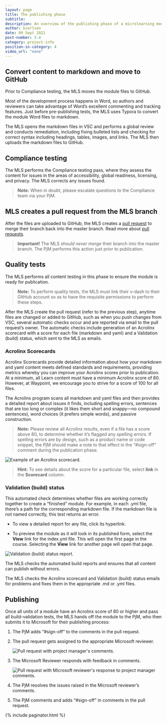 ```yaml
---
layout: page
title: The publishing phase
subtitle:
description: An overview of the publishing phase of a microlearning module-creation project
author: kcarlson
date: 09 Sept 2021
post-number: 3.4
category: project-info
position-in-category: 4
video_url: "none"
---
```


## Convert content to markdown and move to GitHub

Prior to Compliance testing, the MLS moves the module files to GitHub.

Most of the development process happens in Word, so authors and reviewers can take advantage of Word’s excellent commenting and tracking features. Just before pre-publishing tests, the MLS uses Typora to convert the module Word files to markdown. 

The MLS opens the markdown files in VSC and performs a global review and conducts remediation, including fixing bulleted lists and checking for correct syntax including headings, tables, images, and links. The MLS then uploads the markdown files to GitHub.

## Compliance testing

The MLS performs the Compliance testing pass, where they assess the content for issues in the areas of accessibility, global readiness, licensing, and privacy. The MLS corrects any issues found.

>**Note:** When in doubt, please escalate questions to the Compliance team via your PjM. 

## MLS creates a pull request from the MLS branch

After the files are uploaded to GitHub, the MLS creates a [pull request](https://waypointventures.github.io/docs/workflow/terminology.html#using-prs) to merge their branch back into the master branch. Read more about [pull requests](https://docs.github.com/en/github/collaborating-with-pull-requests/proposing-changes-to-your-work-with-pull-requests/about-pull-requests).

> **Important!** The MLS *should never merge* their branch into the master branch. The PjM performs this action just prior to publication.

## Quality tests

The MLS performs all content testing in this phase to ensure the module is ready for publication. 

>**Note:** To perform quality tests, the MLS must link their v-dash to their GitHub account so as to have the requisite permissions to perform these steps.

After the MLS create the pull request (refer to the previous step), anytime files are changed or added to GitHub, such as when you push changes from VSC, several automatic checks occur and are reported via email to the pull request’s owner. The automatic checks include generation of an Acrolinx scorecard with a score for each file (markdown and yaml) and a Validation (build) status, which sent to the MLS as emails.

### Acrolinx Scorecards

Acrolinx Scorecards provide detailed information about how your markdown and yaml content meets defined standards and requirements, providing metrics whereby you can improve your Acrolinx scores prior to publication. At a minimum, all Learn content must have a minimum Acrolinx score of 80. However, at Waypoint, we encourage you to strive for a score of 100 for all files.

The Acrolinx program scans all markdown and yaml files and then provides a detailed report about issues it finds, including spelling errors, sentences that are too long or complex (it likes them short and snappy—no compound sentences), word choices (it prefers simple words), and passive construction.

>**Note:** Please review all Acrolinx results, even if a file has a score above 80, to determine whether it’s flagged any spelling errors. If spelling errors are by design, such as a product name or code snippet, the PjM should make a note to that effect in the “#sign-off” comment during the publication phase. 

![Example of an Acrolinx scorecard.](../assets/images/02-projects/acrolinx-scorecard.png)

>**Hint:** To see details about the score for a particular file, select **link** in the **Scorecard** column.

### Validation (build) status

This automated check determines whether files are working correctly together to create a “finished” module. For example, in each .yml file, there’s a path for the corresponding markdown file. If the markdown file is not named correctly, this test returns an error.

- To view a detailed report for any file, click its hyperlink. 

- To preview the module as it will look in its published form, select the **View** link for the index.yml file. This will open the first page in the course. Selecting the **View** link for another page will open that page.

![Validation (build) status report.](../assets/images/02-projects/validation-status.png)

The MLS checks the automated build reports and ensures that all content can publish without errors.

The MLS checks the Acrolinx scorecard and Validation (build) status emails for problems and fixes them in the appropriate .md or .yml files.

## Publishing

Once all units of a module have an Acrolinx score of 80 or higher and pass all build-validation tests, the MLS hands off the module to the PjM, who then submits it to Microsoft for their publishing process:

1. The PjM adds “#sign-off” to the comments in the pull request.
2. The pull request gets assigned to the appropriate Microsoft reviewer.

    ![Pull request with project manager's comments.](../assets/images/02-projects/pull-request-pjm-comments.png)

3. The Microsoft Reviewer responds with feedback in comments.

    ![Pull request with Microsoft reviewer's response to project manager comments.](../assets/images/02-projects/ms-reviewer-respond-pjm-comments.png)

4. The PjM resolves the issues raised in the Microsoft reviewer’s comments.
5. The PjM comments and adds “#sign-off” in comments in the pull request.

{% include paginator.html %}